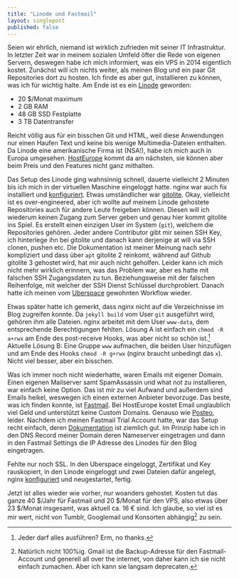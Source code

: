 ```yaml
---
title: "Linode und Fastmail"
layout: singlepost
published: false
---
```


Seien wir ehrlich, niemand ist wirklich zufrieden mit seiner IT Infrastruktur. In letzter Zeit war in meinem sozialen Umfeld öfter die Rede von eigenen Servern, deswegen habe ich mich informiert, was ein VPS in 2014 eigentlich kostet. Zunächst will ich nichts weiter, als meinen Blog und ein paar Git Repositories dort zu hosten. Ich finde es aber gut, installieren zu können, was ich für wichtig halte. Am Ende ist es ein [Linode](https://www.linode.com/pricing) geworden:

* 20 $/Monat maximum
* 2 GB RAM
* 48 GB SSD Festplatte
* 3 TB Datentransfer

Reicht völlig aus für ein bisschen Git und HTML, weil diese Anwendungen nur einen Haufen Text und keine bis wenige Multimedia-Dateien enthalten. Da Linode eine amerikanische Firma ist (NSA!), habe ich mich auch in Europa umgesehen. [HostEurope](https://www.hosteurope.de/en/) kommt da am nächsten, sie können aber beim Preis und den Features nicht ganz mithalten.

Das Setup des Linode ging wahnsinnig schnell, dauerte vielleicht 2 Minuten bis ich mich in der virtuellen Maschine eingeloggt hatte. nginx war auch fix installiert und [konfiguriert](https://library.linode.com/web-servers/nginx/configuration/basic). Etwas umständlicher war [gitolite](http://gitolite.com/). Okay, vielleicht ist es over-engineered, aber ich wollte auf meinem Linode gehostete Repositories auch für andere Leute freigeben können. Diesen will ich wiederum keinen Zugang zum Server geben und genau hier kommt gitolite ins Spiel. Es erstellt einen einzigen User im System (``git``), welchem die Repositories gehören. Jeder andere Contributor gibt mir seinen SSH Key, ich hinterlege ihn bei gitolite und danach kann derjenige at will via SSH clonen, pushen etc. Die Dokumentation ist meiner Meinung nach sehr kompliziert und dass über ``apt`` gitolite 2 reinkomt, während auf Github gitolite 3 gehostet wird, hat mir auch nicht geholfen. Leider kann ich mich nicht mehr wirklich erinnern, was das Problem war, aber es hatte mit falschen SSH Zugangsdaten zu tun. Beziehungsweise mit der falschen Reihenfolge, mit welcher der SSH Dienst Schlüssel durchprobiert. Danach hatte ich meinen vom [Uberspace](https://uberspace.de/) gewohnten Workflow wieder.

Etwas später hatte ich gemerkt, dass nginx nicht auf die Verzeichnisse im Blog zugreifen konnte. Da ``jekyll build`` vom User ``git`` ausgeführt wird, gehören ihm alle Dateien. nginx arbeitet mit dem User ``www-data``, dem entsprechende Berechtigungen fehlten. Lösung A ist einfach ein ``chmod -R a+rwx`` am Ende des post-receive Hooks, was aber nicht so schön ist.[^1] Aktuelle Lösung B: Eine Gruppe ``www`` aufmachen, die beiden User hinzufügen und am Ende des Hooks ``chmod -R g+rwx`` (nginx braucht unbedingt das ``x``). Nicht viel besser, aber ein bisschen.

Was ich immer noch nicht wiederhatte, waren Emails mit eigener Domain. Einen eigenen Mailserver samt SpamAssassin und what not zu installieren, war einfach keine Option. Das ist mir zu viel Aufwand und außerdem sind Emails heikel, weswegen ich einen externen Anbieter bevorzuge. Das beste, was ich finden konnte, ist [Fastmail](https://www.fastmail.fm/). Bei HostEurope kostet Email unglaublich viel Geld und unterstützt keine Custom Domains. Genauso wie [Posteo](https://posteo.de/), leider. Nachdem ich meinen Fastmail Trial Account hatte, war das Setup recht einfach, deren [Dokumentation](https://www.fastmail.fm/help/receive/domains.html) ist ziemlich gut. Im Prinzip habe ich in den DNS Record meiner Domain deren Nameserver eingetragen und dann in den Fastmail Settings die IP Adresse des Linodes für den Blog eingetragen.

Fehlte nur noch SSL. In den Uberspace eingeloggt, Zertifikat und Key rauskopiert, in den Linode eingeloggt und zwei Dateien dafür angelegt, nginx [konfiguriert](https://help.ubuntu.com/community/Nginx) und neugestartet, fertig.

Jetzt ist alles wieder wie vorher, nur woanders gehostet. Kosten tut das ganze 40 $/Jahr für Fastmail und 20 $/Monat für den VPS, also etwas über 23 $/Monat insgesamt, was aktuell ca. 16 € sind. Ich glaube, so viel ist es mir wert, nicht von Tumblr, Googlemail und Konsorten abhängig[^2] zu sein.

[^1]: Jeder darf alles ausführen? Erm, no thanks.
[^2]: Natürlich nicht 100%ig. Gmail ist die Backup-Adresse für den Fastmail-Account und generell all over the internet, von daher kann ich sie nicht einfach zumachen. Aber ich kann sie langsam deprecaten.